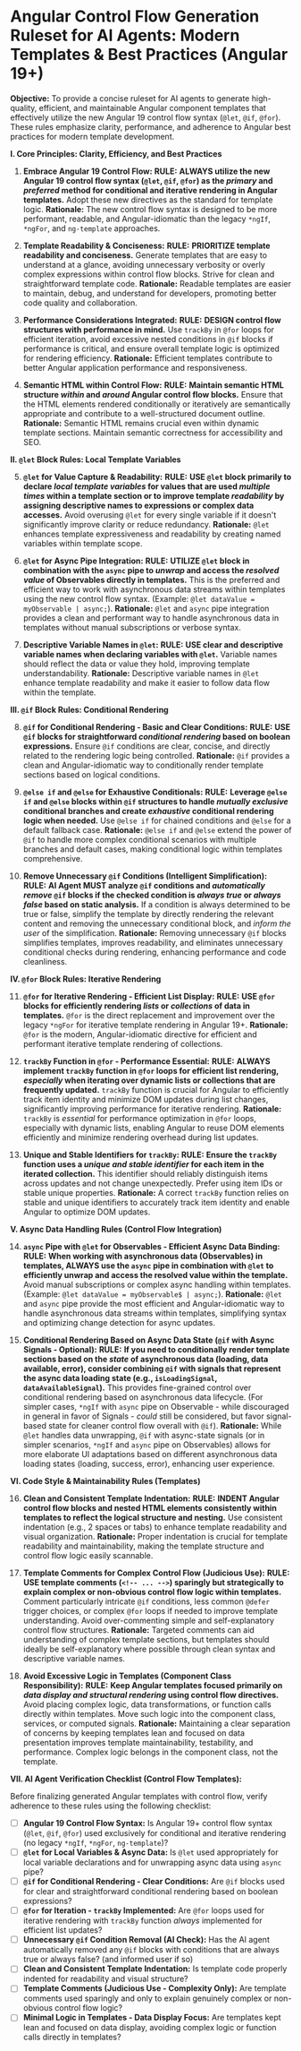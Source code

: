 # Angular Control Flow Generation Ruleset for AI Agents: Modern Templates & Best Practices (Angular 19+)

**Objective:** To provide a concise ruleset for AI agents to generate high-quality, efficient, and maintainable Angular component templates that effectively utilize the new Angular 19 control flow syntax (`@let`, `@if`, `@for`). These rules emphasize clarity, performance, and adherence to Angular best practices for modern template development.

**I. Core Principles: Clarity, Efficiency, and Best Practices**

1.  **Embrace Angular 19 Control Flow:** **RULE:** **ALWAYS utilize the new Angular 19 control flow syntax (`@let`, `@if`, `@for`) as the *primary* and *preferred* method for conditional and iterative rendering in Angular templates.**  Adopt these new directives as the standard for template logic.  **Rationale:** The new control flow syntax is designed to be more performant, readable, and Angular-idiomatic than the legacy `*ngIf`, `*ngFor`, and `ng-template` approaches.

2.  **Template Readability & Conciseness:** **RULE:** **PRIORITIZE template readability and conciseness.**  Generate templates that are easy to understand at a glance, avoiding unnecessary verbosity or overly complex expressions within control flow blocks. Strive for clean and straightforward template code. **Rationale:**  Readable templates are easier to maintain, debug, and understand for developers, promoting better code quality and collaboration.

3.  **Performance Considerations Integrated:** **RULE:** **DESIGN control flow structures with performance in mind.** Use `trackBy` in `@for` loops for efficient iteration, avoid excessive nested conditions in `@if` blocks if performance is critical, and ensure overall template logic is optimized for rendering efficiency. **Rationale:** Efficient templates contribute to better Angular application performance and responsiveness.

4.  **Semantic HTML within Control Flow:** **RULE:** **Maintain semantic HTML structure *within* and *around* Angular control flow blocks.** Ensure that the HTML elements rendered conditionally or iteratively are semantically appropriate and contribute to a well-structured document outline. **Rationale:** Semantic HTML remains crucial even within dynamic template sections. Maintain semantic correctness for accessibility and SEO.

**II. `@let` Block Rules: Local Template Variables**

5.  **`@let` for Value Capture & Readability:** **RULE:** **USE `@let` block primarily to declare *local template variables* for values that are used *multiple times* within a template section or to improve template *readability* by assigning descriptive names to expressions or complex data accesses.**  Avoid overusing `@let` for every single variable if it doesn't significantly improve clarity or reduce redundancy. **Rationale:** `@let` enhances template expressiveness and readability by creating named variables within template scope.

6.  **`@let` for Async Pipe Integration:** **RULE:** **UTILIZE `@let` block in combination with the `async` pipe to *unwrap* and access the *resolved value* of Observables directly in templates.**  This is the preferred and efficient way to work with asynchronous data streams within templates using the new control flow syntax. (Example: `@let dataValue = myObservable | async;`). **Rationale:** `@let` and `async` pipe integration provides a clean and performant way to handle asynchronous data in templates without manual subscriptions or verbose syntax.

7.  **Descriptive Variable Names in `@let`:** **RULE:** **USE clear and descriptive variable names when declaring variables with `@let`.**  Variable names should reflect the data or value they hold, improving template understandability. **Rationale:**  Descriptive variable names in `@let` enhance template readability and make it easier to follow data flow within the template.

**III. `@if` Block Rules: Conditional Rendering**

8.  **`@if` for Conditional Rendering - Basic and Clear Conditions:** **RULE:** **USE `@if` blocks for straightforward *conditional rendering* based on boolean expressions.**  Ensure `@if` conditions are clear, concise, and directly related to the rendering logic being controlled. **Rationale:** `@if` provides a clean and Angular-idiomatic way to conditionally render template sections based on logical conditions.

9.  **`@else if` and `@else` for Exhaustive Conditionals:** **RULE:** **Leverage `@else if` and `@else` blocks within `@if` structures to handle *mutually exclusive* conditional branches and create *exhaustive* conditional rendering logic when needed.** Use `@else if` for chained conditions and `@else` for a default fallback case. **Rationale:** `@else if` and `@else` extend the power of `@if` to handle more complex conditional scenarios with multiple branches and default cases, making conditional logic within templates comprehensive.

10. **Remove Unnecessary `@if` Conditions (Intelligent Simplification):** **RULE:** **AI Agent MUST analyze `@if` conditions and *automatically remove* `@if` blocks if the checked condition is *always true* or *always false* based on static analysis.**  If a condition is always determined to be true or false, simplify the template by directly rendering the relevant content and removing the unnecessary conditional block, and *inform the user* of the simplification.  **Rationale:** Removing unnecessary `@if` blocks simplifies templates, improves readability, and eliminates unnecessary conditional checks during rendering, enhancing performance and code cleanliness.

**IV. `@for` Block Rules: Iterative Rendering**

11. **`@for` for Iterative Rendering - Efficient List Display:** **RULE:** **USE `@for` blocks for efficiently rendering *lists* or *collections* of data in templates.** `@for` is the direct replacement and improvement over the legacy `*ngFor` for iterative template rendering in Angular 19+. **Rationale:** `@for` is the modern, Angular-idiomatic directive for efficient and performant iterative template rendering of collections.

12. **`trackBy` Function in `@for` - Performance Essential:** **RULE:** **ALWAYS implement `trackBy` function in `@for` loops for efficient list rendering, *especially* when iterating over dynamic lists or collections that are frequently updated.**  `trackBy` function is crucial for Angular to efficiently track item identity and minimize DOM updates during list changes, significantly improving performance for iterative rendering.  **Rationale:** `trackBy` is *essential* for performance optimization in `@for` loops, especially with dynamic lists, enabling Angular to reuse DOM elements efficiently and minimize rendering overhead during list updates.

13. **Unique and Stable Identifiers for `trackBy`:** **RULE:** **Ensure the `trackBy` function uses a *unique and stable identifier* for each item in the iterated collection.**  This identifier should reliably distinguish items across updates and not change unexpectedly.  Prefer using item IDs or stable unique properties. **Rationale:** A correct `trackBy` function relies on stable and unique identifiers to accurately track item identity and enable Angular to optimize DOM updates.

**V. Async Data Handling Rules (Control Flow Integration)**

14. **`async` Pipe with `@let` for Observables - Efficient Async Data Binding:** **RULE:** **When working with asynchronous data (Observables) in templates, ALWAYS use the `async` pipe in combination with `@let` to efficiently unwrap and access the resolved value within the template.**  Avoid manual subscriptions or complex async handling within templates. (Example: `@let dataValue = myObservable$ | async;`). **Rationale:** `@let` and `async` pipe provide the most efficient and Angular-idiomatic way to handle asynchronous data streams within templates, simplifying syntax and optimizing change detection for async updates.

15. **Conditional Rendering Based on Async Data State (`@if` with Async Signals - Optional):** **RULE:** **If you need to conditionally render template sections based on the *state* of asynchronous data (loading, data available, error), consider combining `@if` with signals that represent the async data loading state (e.g., `isLoadingSignal`, `dataAvailableSignal`).** This provides fine-grained control over conditional rendering based on asynchronous data lifecycle. (For simpler cases, `*ngIf` with `async` pipe on Observable - while discouraged in general in favor of Signals - *could* still be considered, but favor signal-based state for cleaner control flow overall with `@if`). **Rationale:** While `@let` handles data unwrapping, `@if` with async-state signals (or in simpler scenarios,  `*ngIf` and `async` pipe on Observables) allows for more elaborate UI adaptations based on different asynchronous data loading states (loading, success, error), enhancing user experience.

**VI. Code Style & Maintainability Rules (Templates)**

16. **Clean and Consistent Template Indentation:** **RULE:** **INDENT Angular control flow blocks and nested HTML elements consistently within templates to reflect the logical structure and nesting.** Use consistent indentation (e.g., 2 spaces or tabs) to enhance template readability and visual organization.  **Rationale:** Proper indentation is crucial for template readability and maintainability, making the template structure and control flow logic easily scannable.

17. **Template Comments for Complex Control Flow (Judicious Use):** **RULE:** **USE template comments (`<!-- ... -->`) sparingly but strategically to explain complex or non-obvious control flow logic within templates.**  Comment particularly intricate `@if` conditions, less common `@defer` trigger choices, or complex `@for` loops if needed to improve template understanding.  Avoid over-commenting simple and self-explanatory control flow structures. **Rationale:**  Targeted comments can aid understanding of complex template sections, but templates should ideally be self-explanatory where possible through clean syntax and descriptive variable names.

18. **Avoid Excessive Logic in Templates (Component Class Responsibility):** **RULE:** **Keep Angular templates focused primarily on *data display and structural rendering* using control flow directives.** Avoid placing complex logic, data transformations, or function calls directly within templates.  Move such logic into the component class, services, or computed signals. **Rationale:** Maintaining a clear separation of concerns by keeping templates lean and focused on data presentation improves template maintainability, testability, and performance. Complex logic belongs in the component class, not the template.

**VII. AI Agent Verification Checklist (Control Flow Templates):**

Before finalizing generated Angular templates with control flow, verify adherence to these rules using the following checklist:

*   [ ] **Angular 19 Control Flow Syntax:** Is Angular 19+ control flow syntax (`@let`, `@if`, `@for`) used exclusively for conditional and iterative rendering (no legacy `*ngIf`, `*ngFor`, `ng-template`)?
*   [ ] **`@let` for Local Variables & Async Data:** Is `@let` used appropriately for local variable declarations and for unwrapping async data using `async` pipe?
*   [ ] **`@if` for Conditional Rendering - Clear Conditions:** Are `@if` blocks used for clear and straightforward conditional rendering based on boolean expressions?
*   [ ] **`@for` for Iteration - `trackBy` Implemented:** Are `@for` loops used for iterative rendering with `trackBy` function *always* implemented for efficient list updates?
*   [ ] **Unnecessary `@if` Condition Removal (AI Check):** Has the AI agent automatically removed any `@if` blocks with conditions that are always true or always false? (and informed user if so)
*   [ ] **Clean and Consistent Template Indentation:** Is template code properly indented for readability and visual structure?
*   [ ] **Template Comments (Judicious Use - Complexity Only):** Are template comments used sparingly and only to explain genuinely complex or non-obvious control flow logic?
*   [ ] **Minimal Logic in Templates - Data Display Focus:** Are templates kept lean and focused on data display, avoiding complex logic or function calls directly in templates?
